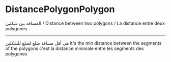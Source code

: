 # DistancePolygonPolygon
المسافة بين شكلين / Distance between two polygons / La distance entre deux polygones
***********************************************************************************************************************************
هي أقل مسافة ضلع لضلع للشكلين
it's the min distance between the segments of the polygons
c'est la distance minimale entre les segments des polygones
